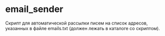 # email_sender
Скрипт для автоматической рассылки писем на список адресов, указанных в файле emails.txt (должен лежать в каталоге со скриптом).
